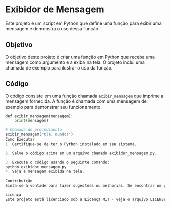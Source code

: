 # Exibidor de Mensagem

Este projeto é um script em Python que define uma função para exibir uma mensagem e demonstra o uso dessa função.

## Objetivo

O objetivo deste projeto é criar uma função em Python que receba uma mensagem como argumento e a exiba na tela. O projeto inclui uma chamada de exemplo para ilustrar o uso da função.

## Código

O código consiste em uma função chamada `exibir_mensagem` que imprime a mensagem fornecida. A função é chamada com uma mensagem de exemplo para demonstrar seu funcionamento.

```python
def exibir_mensagem(mensagem):
    print(mensagem)

# Chamada do procedimento
exibir_mensagem("Olá, mundo!")
Como Executar
1. Certifique-se de ter o Python instalado em seu sistema.

2. Salve o código acima em um arquivo chamado exibidor_mensagem.py.

3. Execute o código usando o seguinte comando:
python exibidor_mensagem.py
4. Veja a mensagem exibida na tela.

Contribuição
Sinta-se à vontade para fazer sugestões ou melhorias. Se encontrar um problema ou tiver uma ideia para aprimorar o projeto, por favor, abra uma issue ou envie um pull request.

Licença
Este projeto está licenciado sob a Licença MIT - veja o arquivo LICENSE para mais detalhes.
